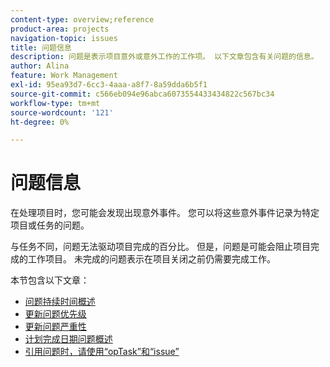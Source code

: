 ```yaml
---
content-type: overview;reference
product-area: projects
navigation-topic: issues
title: 问题信息
description: 问题是表示项目意外或意外工作的工作项。 以下文章包含有关问题的信息。
author: Alina
feature: Work Management
exl-id: 95ea93d7-6cc3-4aaa-a8f7-8a59dda6b5f1
source-git-commit: c566eb094e96abca6073554433434822c567bc34
workflow-type: tm+mt
source-wordcount: '121'
ht-degree: 0%

---
```


# 问题信息

在处理项目时，您可能会发现出现意外事件。 您可以将这些意外事件记录为特定项目或任务的问题。

与任务不同，问题无法驱动项目完成的百分比。 但是，问题是可能会阻止项目完成的工作项目。 未完成的问题表示在项目关闭之前仍需要完成工作。

本节包含以下文章：

* [问题持续时间概述](../../../manage-work/issues/issue-information/issue-duration.md)
* [更新问题优先级](../../../manage-work/issues/issue-information/update-issue-priority.md)
* [更新问题严重性](../../../manage-work/issues/issue-information/update-issue-severity.md)
* [计划完成日期问题概述](../../../manage-work/issues/issue-information/issue-planned-completion-date.md)
* [引用问题时，请使用“opTask”和“issue”](../../../manage-work/issues/issue-information/use-optask-instead-of-issue.md)

